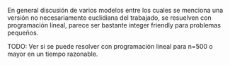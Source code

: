 En general discusión de varios modelos entre los cuales se menciona una versión no necesariamente euclidiana del trabajado, se resuelven con programación lineal, parece ser bastante integer friendly para problemas pequeños.

TODO: Ver si se puede resolver con programación lineal para n=500 o mayor en un tiempo razonable.
